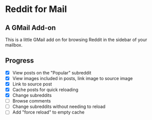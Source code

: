 # Reddit for Mail

## A GMail Add-on

This is a little GMail add on for browsing Reddit in the sidebar of your mailbox.

## Progress

- [x] View posts on the "Popular" subreddit
- [x] View images included in posts, link image to source image
- [x] Link to source post
- [x] Cache posts for quick reloading
- [x] Change subreddits
- [ ] Browse comments
- [ ] Change subreddits without needing to reload
- [ ] Add "force reload" to empty cache
